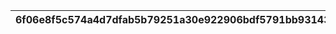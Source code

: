 |6f06e8f5c574a4d7dfab5b79251a30e922906bdf5791bb93143a3a5149a6d8d4|266bca717f84522fe39c0f2ed95da0b2ac965fcf004df89e4f4af0e279021134|7034dd9b5900c279c0d3d3856567b24c4f399cacb1f324cbb94f371f69da7386|3c345a1aafe5a0a47e57d71ffb4ed6a35455629764b9c5a00ccf90ee56e091e6|91975a952fc006fcb8c8241e4249aa3a99809294c4b5bd9afdc7113e3653a828|
| --- | --- | --- | --- | --- |